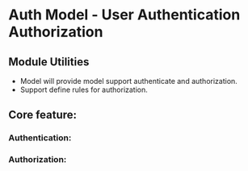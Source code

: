 # Auth Model - User Authentication Authorization
## Module Utilities
- Model will provide model support authenticate and authorization.
- Support define rules for authorization.
## Core feature:
### Authentication:
### Authorization:
